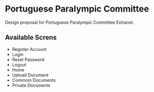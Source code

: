 # Portuguese Paralympic Committee
Design proposal for Portuguese Paralympic Committee Extranet.

## Available Screns
* Register Account
* Login
* Reset Password
* Logout
* Home
* Upload Document
* Commom Documents
* Private Documents